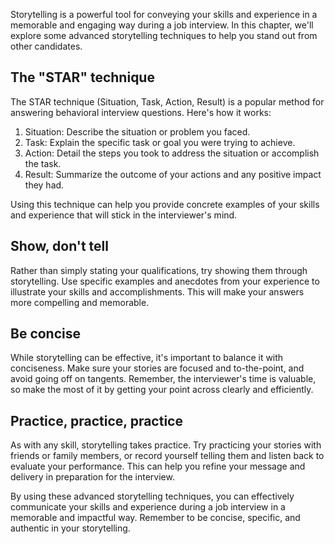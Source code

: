 
Storytelling is a powerful tool for conveying your skills and experience in a memorable and engaging way during a job interview. In this chapter, we'll explore some advanced storytelling techniques to help you stand out from other candidates.

The "STAR" technique
--------------------

The STAR technique (Situation, Task, Action, Result) is a popular method for answering behavioral interview questions. Here's how it works:

1. Situation: Describe the situation or problem you faced.
2. Task: Explain the specific task or goal you were trying to achieve.
3. Action: Detail the steps you took to address the situation or accomplish the task.
4. Result: Summarize the outcome of your actions and any positive impact they had.

Using this technique can help you provide concrete examples of your skills and experience that will stick in the interviewer's mind.

Show, don't tell
----------------

Rather than simply stating your qualifications, try showing them through storytelling. Use specific examples and anecdotes from your experience to illustrate your skills and accomplishments. This will make your answers more compelling and memorable.

Be concise
----------

While storytelling can be effective, it's important to balance it with conciseness. Make sure your stories are focused and to-the-point, and avoid going off on tangents. Remember, the interviewer's time is valuable, so make the most of it by getting your point across clearly and efficiently.

Practice, practice, practice
----------------------------

As with any skill, storytelling takes practice. Try practicing your stories with friends or family members, or record yourself telling them and listen back to evaluate your performance. This can help you refine your message and delivery in preparation for the interview.

By using these advanced storytelling techniques, you can effectively communicate your skills and experience during a job interview in a memorable and impactful way. Remember to be concise, specific, and authentic in your storytelling.
